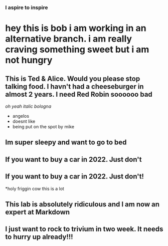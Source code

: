 
### I aspire to inspire

# hey this is bob i am working in an alternative branch. i am really craving something sweet but i am not hungry

## This is Ted & Alice. Would you please stop talking food. I havn't had a cheeseburger in almost 2 years. I need Red Robin soooooo bad

*oh yeah italic bologna* 

- angelos
- doesnt like
- being put on the spot by mike

## Im super sleepy and want to go to bed

## If you want to buy a car in 2022. Just don't


## If you want to buy a car in 2022. Just don't!

*holy friggin cow this is a lot

## This lab is absolutely ridiculous and I am now an expert at Markdown


## I just want to rock to trivium in two week. It needs to hurry up already!!!


